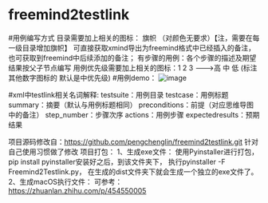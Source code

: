 # freemind2testlink

#用例编写方式
目录需要加上相关的图标： 旗帜 （对颜色无要求）【注，需要在每一级目录增加旗帜】
可直接获取xmind导出为freemind格式中已经插入的备注，也可获取到freemind中后续添加的备注；
有步骤的用例：各个步骤的描述及期望结果按父子节点编写
用例优先级需要加上相关的图标：1 2 3 --->高 中 低 (标注其他数字图标的 默认是中优先级)
#用例demo：
![image](https://user-images.githubusercontent.com/23491399/216909061-9f6419a1-be18-44d5-86d5-fb438f873cbb.png)


#xml中testlink相关名词解释:
testsuite：用例目录
testcase：用例标题
summary：摘要（默认与用例标题相同）
preconditions：前提（对应思维导图中的备注）
step_number：步骤次序
actions：用例步骤
expectedresults：预期结果


项目源码修改自：https://github.com/pengchenglin/freemind2testlink.git
针对自己使用习惯做了修改
项目打包：
1、生成exe文件：
使用Pyinstaller进行打包，pip install pyinstaller安装好之后，到该文件夹下，
执行pyinstaller -F Freemind2Testlink.py，
在生成的dist文件夹下就会生成一个独立的exe文件了。
2、生成macOS执行文件：
可参考：https://zhuanlan.zhihu.com/p/454550005
